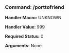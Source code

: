### Command: /porttofriend

**Handler Macro:** UNKNOWN

**Handler Value:** 999

**Required Status:** 0

**Arguments:**
None
